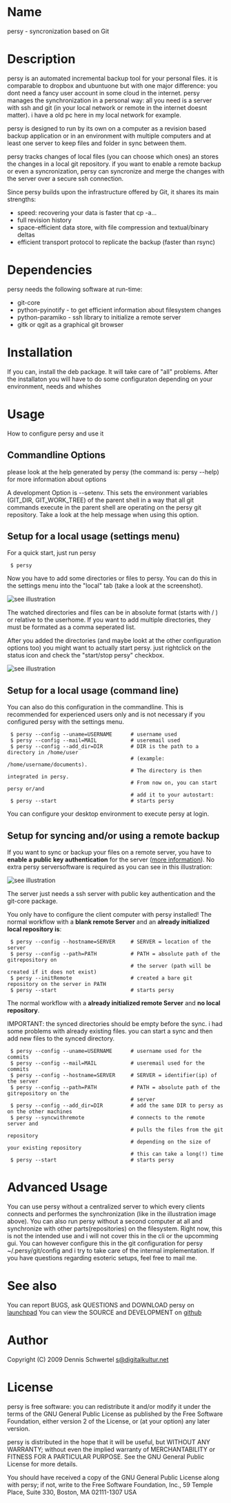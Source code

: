 Name
============
persy - syncronization based on Git

Description
============
persy is an automated incremental backup tool for your personal files.
it is comparable to dropbox and ubuntuone but with one major difference: 
you dont need a fancy user account in some cloud in the internet. persy manages the synchronization in a personal way: 
all you need is a server with ssh and git (in your local network or remote in the internet doesnt matter). 
i have a old pc here in my local network for example. 

persy is designed to run by its own on a computer as a revision based
backup application or in an environment with multiple computers and at least
one server to keep files and folder in sync between them.

persy tracks changes of local files (you can choose which ones) an stores the changes in a local git repository. 
if you want to enable a remote backup or even a syncronization, persy can syncronize and merge the changes with the server over a secure ssh connection. 

Since persy builds upon the infrastructure offered by Git, it shares its main
strengths:

 *    speed: recovering your data is faster that cp -a...
 *    full revision history
 *    space-efficient data store, with file compression and textual/binary deltas
 *    efficient transport protocol to replicate the backup (faster than rsync)

Dependencies
============
persy needs the following software at run-time:

 *    git-core
 *    python-pyinotify - to get efficient information about filesystem changes
 *    python-paramiko - ssh library to initialize a remote server
 *    gitk or qgit as a graphical git browser

Installation
============
If you can, install the deb package. It will take care of "all" problems. 
After the installaton you will have to do some configuraton depending on your environment, needs and whishes

Usage
============
How to configure persy and use it

Commandline Options
-----------
please look at the help generated by persy (the command is: persy --help) for more information about options

A development Option is --setenv.
This sets the environment variables (GIT_DIR, GIT_WORK_TREE) of the parent shell in a way that all git commands execute in the parent shell are operating on the persy git repository.
Take a look at the help message when using this option.


Setup for a local usage (settings menu)
------------
For a quick start, just run persy

     $ persy                               
Now you have to add some directories or files to persy. You can do this in the settings menu into the "local" tab (take a look at the screenshot).

![see illustration](http://cloud.github.com/downloads/kinkerl/persy/persy_settings_quickstart.png)

The watched directories and files can be in absolute format (starts with / ) or relative to the userhome. 
If you want to add multiple directories, they must be formated as a comma seperated list. 

After you added the directories (and maybe lookt at the other configuration options too) you might want to actually start persy.
just rightclick on the status icon and check the "start/stop persy" checkbox.


![see illustration](http://cloud.github.com/downloads/kinkerl/persy/start_persy.png)


Setup for a local usage (command line)
------------
You can also do this configuration in the commandline. This is recommended for experienced users only and is not necessary if you configured persy with the settings menu.

     $ persy --config --uname=USERNAME      # username used
     $ persy --config --mail=MAIL           # useremail used
     $ persy --config --add_dir=DIR         # DIR is the path to a directory in /home/user 
                                            # (example: /home/username/documents).
                                            # The directory is then integrated in persy.
                                            # From now on, you can start persy or/and 
                                            # add it to your autostart:
     $ persy --start                        # starts persy
You can configure your desktop environment to execute persy at login.

Setup for syncing and/or using a remote backup
------------
If you want to sync or backup your files on a remote server, you have to __enable a public key authentication__ for the server ([more information](http://sial.org/howto/openssh/publickey-auth/)). No extra persy serversoftware is required as you can see in this illustration:

![see illustration](http://cloud.github.com/downloads/kinkerl/persy/sync.png)

The server just needs a ssh server with public key authentication and the git-core package.

You only have to configure the client computer with persy installed!
The normal workflow with a __blank remote Server__ and an __already initialized local repository is__:

     $ persy --config --hostname=SERVER     # SERVER = location of the server
     $ persy --config --path=PATH           # PATH = absolute path of the gitrepository on 
                                            # the server (path will be created if it does not exist)
     $ persy --initRemote                   # created a bare git repository on the server in PATH
     $ persy --start                        # starts persy 

The normal workflow with a __already initialized remote Server__ and __no local repository__. 

IMPORTANT: the synced directories should be empty before the sync. i had some problems with already existing files. you can start a sync and then add new files to the synced directory.

     $ persy --config --uname=USERNAME      # username used for the commits
     $ persy --config --mail=MAIL           # useremail used for the commits
     $ persy --config --hostname=SERVER     # SERVER = identifier(ip) of the server
     $ persy --config --path=PATH           # PATH = absolute path of the gitrepository on the 
                                            # server
     $ persy --config --add_dir=DIR         # add the same DIR to persy as on the other machines
     $ persy --syncwithremote               # connects to the remote server and 
                                            # pulls the files from the git repository
                                            # depending on the size of your existing repository
                                            # this can take a long(!) time
     $ persy --start                        # starts persy

Advanced Usage
==========
You can use persy without a centralized server to which every clients connects and performes the synchronization (like in the illustration image above).
You can also run persy without a second computer at all and synchronize with other parts(repositories) on the filesystem.
Right now, this is not the intended use and i  will not cover this in the cli or the upcomming gui. 
You can however configure this in the git configuration for persy ~/.persy/git/config and i try to take care of the internal implementation.
If you have questions regarding esoteric setups, feel free to mail me.

See also
===========
You can report BUGS, ask QUESTIONS and DOWNLOAD persy on [launchpad](https://launchpad.net/persy)
You can view the SOURCE and DEVELOPMENT on [github](http://wiki.github.com/kinkerl/persy)

Author
============
Copyright (C) 2009 Dennis Schwertel <s@digitalkultur.net>

License
============
persy is free software: you can redistribute it and/or modify it
under the terms of the GNU General Public License as published by the Free
Software Foundation, either version 2 of the License, or (at your option) any
later version.

persy is distributed in the hope that it will be useful,
but WITHOUT ANY WARRANTY; without even the implied warranty of
MERCHANTABILITY or FITNESS FOR A PARTICULAR PURPOSE.  See the GNU
General Public License for more details.

You should have received a copy of the GNU General Public License
along with persy; if not, write to the Free Software
Foundation, Inc., 59 Temple Place, Suite 330, Boston, MA  02111-1307  USA
